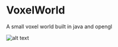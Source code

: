 # VoxelWorld

A small voxel world built in java and opengl

[voxelScreen]: https://github.com/MattCairns/VoxelWorldProtoType/blob/master/screenshot.png "Voxel World Screenshot"

![alt text][voxelScreen]


